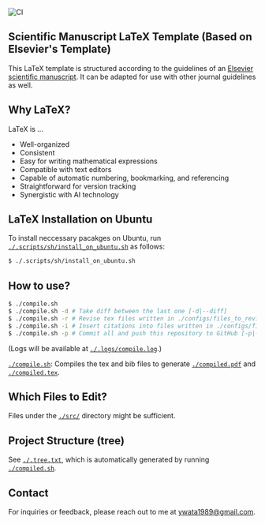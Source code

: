 ![CI](https://github.com/ywatanabe1989/LaTeX-Scientific-Template/actions/workflows/compile.yml/badge.svg)

## Scientific Manuscript LaTeX Template (Based on Elsevier's Template)

This LaTeX template is structured according to the guidelines of an [Elsevier scientific manuscript](https://www.elsevier.com/researcher/author/policies-and-guidelines/latex-instructions). It can be adapted for use with other journal guidelines as well.

## Why LaTeX?
LaTeX is ...
- Well-organized
- Consistent
- Easy for writing mathematical expressions
- Compatible with text editors
- Capable of automatic numbering, bookmarking, and referencing
- Straightforward for version tracking
- Synergistic with AI technology

## LaTeX Installation on Ubuntu

To install neccessary pacakges on Ubuntu, run [`./.scripts/sh/install_on_ubuntu.sh`](./.scripts/sh/install_on_ubuntu.sh) as follows:

```bash
$ ./.scripts/sh/install_on_ubuntu.sh
```

## How to use?

``` bash
$ ./compile.sh
$ ./compile.sh -d # Take diff between the last one [-d|--diff]
$ ./compile.sh -r # Revise tex files written in ./configs/files_to_revise.txt [-r|--revise]
$ ./compile.sh -i # Insert citations into files written in ./configs/files_to_revise.txt based on ./bibliography.bib [-i|-insert-citations]
$ ./compile.sh -p # Commit all and push this repository to GitHub [-p|--push]
```
(Logs will be available at [`./.logs/compile.log`](./.logs/compile.log).)

[`./compile.sh`](./.scripts/sh/compile.sh): Compiles the tex and bib files to generate [`./compiled.pdf`](./compiled.pdf) and [`./compiled.tex`](./compiled.tex).

## Which Files to Edit?

Files under the [`./src/`](./src/) directory might be sufficient.

## Project Structure (tree)
See [`./.tree.txt`](./.tree.txt), which is automatically generated by running [`./compiled.sh`](./compiled.sh).

## Contact

For inquiries or feedback, please reach out to me at ywata1989@gmail.com.

